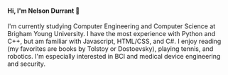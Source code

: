 #### Hi, I'm Nelson Durrant 👋
I'm currently studying Computer Engineering and Computer Science at Brigham Young University. I have the most experience with Python and C++, but am familiar with Javascript, HTML/CSS, and C#. I enjoy reading (my favorites are books by Tolstoy or Dostoevsky), playing tennis, and robotics. I'm especially interested in BCI and medical device engineering and security.
